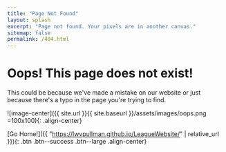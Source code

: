```yaml
---
title: "Page Not Found"
layout: splash
excerpt: "Page not found. Your pixels are in another canvas."
sitemap: false
permalink: /404.html
---
```


# Oops! This page does not exist!

This could be because we've made a mistake on our website or just because there's a typo in the page you're trying to find.

![image-center]({{ site.url }}{{ site.baseurl }}/assets/images/oops.png =100x100){: .align-center}

[Go Home!]({{ "https://lwvpullman.github.io/LeagueWebsite/" | relative_url }}){: .btn .btn--success .btn--large .align-center}
